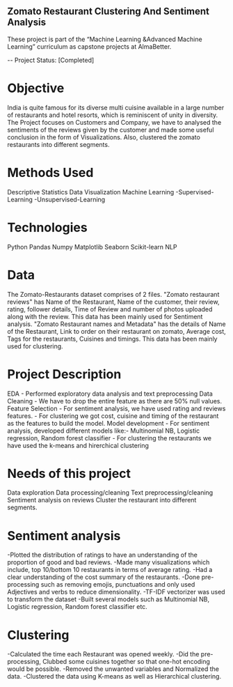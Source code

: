 ## Zomato Restaurant Clustering And Sentiment Analysis

These project is part of the “Machine Learning &Advanced Machine Learning” curriculum as capstone projects at AlmaBetter.

-- Project Status: [Completed]

# Objective
India is quite famous for its diverse multi cuisine available in a large number of restaurants and hotel resorts, which is reminiscent of unity in diversity. The Project focuses on Customers and Company, we have to analysed the sentiments of the reviews given by the customer and made some useful conclusion in the form of Visualizations. Also, clustered the zomato restaurants into different segments.

# Methods Used
Descriptive Statistics
Data Visualization
Machine Learning -Supervised-Learning -Unsupervised-Learning

# Technologies
Python
Pandas
Numpy
Matplotlib
Seaborn
Scikit-learn
NLP

# Data
The Zomato-Restaurants dataset comprises of 2 files. "Zomato restaurant reviews" has Name of the Restaurant, Name of the customer, their review, rating, follower details, Time of Review and number of photos uploaded along with the review. This data has been mainly used for Sentiment analysis. "Zomato Restaurant names and Metadata" has the details of Name of the Restaurant, Link to order on their restaurant on zomato, Average cost, Tags for the restaurants, Cuisines and timings. This data has been mainly used for clustering.

# Project Description
EDA - Performed exploratory data analysis and text preprocessing
Data Cleaning - We have to drop the entire feature as there are 50% null values.
Feature Selection - For sentiment analysis, we have used rating and reviews features. - For clustering we got cost, cuisine and timing of the restaurant as the features to build the model.
Model development - For sentiment analysis, developed different models like:- Multinomial NB, Logistic regression, Random forest classifier - For clustering the restaurants we have used the k-means and hirerchical clustering

# Needs of this project
Data exploration
Data processing/cleaning
Text preprocessing/cleaning
Sentiment analysis on reviews
Cluster the restaurant into different segments.

# Sentiment analysis
-Plotted the distribution of ratings to have an understanding of the proportion of good and bad reviews. -Made many visualizations which include, top 10/bottom 10 restaurants in terms of average rating. -Had a clear understanding of the cost summary of the restaurants. -Done pre-processing such as removing emojis, punctuations and only used Adjectives and verbs to reduce dimensionality. -TF-IDF vectorizer was used to transform the dataset -Built several models such as Multinomial NB, Logistic regression, Random forest classifier etc.

# Clustering
-Calculated the time each Restaurant was opened weekly. -Did the pre-processing, Clubbed some cuisines together so that one-hot encoding would be possible. -Removed the unwanted variables and Normalized the data. -Clustered the data using K-means as well as Hierarchical clustering.

